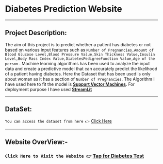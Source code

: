 # Diabetes Prediction Website
----

## Project Description:

The aim of this project is to predict whether a patient has diabetes or not based on various input features such as `Number of Pregnancies,Amount of Blood Glucose Level,Blood Pressure Value,Skin Thickness Value,Insulin Level,Body Mass Index Value,DiabetesPedigreeFunction Value,Age of the person`
. Machine learning algorithms has been used to analyze the input data and create a predictive model that can accurately predict the likelihood of a patient having diabetes. Here the Dataset that has been used is only about woman as it has a section of `Number of Pregnancies`. The Algorithm I have used here to fit the model is [**Support Vector Machines**](https://scikit-learn.org/stable/modules/svm.html). For deployment purpose I have used [**StreamLit**](https://streamlit.io/)


----

## DataSet:
```You can access the dataset from here 👉``` [Click Here](https://github.com/dhrupad17/Diabetes-Prediction/blob/main/diabetes.csv)

----

## Website OverView:-

### ```Click Here to Visit the Website 👉``` [Tap for Diabetes Test](https://dhrupad17-diabetes-prediction-app-qwz3hm.streamlit.app/)



